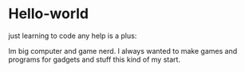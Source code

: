 # Hello-world
just learning to code any help is a plus:

Im big computer and game nerd. 
I always wanted to make games and programs for gadgets and stuff 
this kind of my start.
